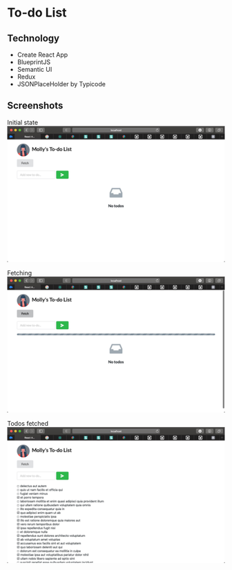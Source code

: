 # To-do List

## Technology

- Create React App
- BlueprintJS
- Semantic UI
- Redux
- JSONPlaceHolder by Typicode

## Screenshots

Initial state
![Initial state](./screenshots/1.jpg)

Fetching
![Initial state](./screenshots/2.jpg)

Todos fetched
![Initial state](./screenshots/3.jpg)
